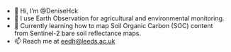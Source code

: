 - 👋 Hi, I’m @DeniseHck
- 👀 I use Earth Observation for agricultural and environmental monitoring.
- 🌱 Currently learning how to map Soil Organic Carbon (SOC) content from Sentinel-2 bare soil reflectance maps.
- 📫 Reach me at eedh@leeds.ac.uk

<!---
DeniseHck/DeniseHck is a ✨ special ✨ repository because its `README.md` (this file) appears on your GitHub profile.
You can click the Preview link to take a look at your changes.
--->
